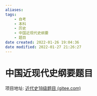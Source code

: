 ```yaml
---
aliases: 
tags: 
    - 自考 
    - 本科 
    - 历史 
    - 中国近现代史纲要 
    - 题目
date created: 2022-01-26 19:04:36
date modified: 2022-01-27 21:26:27
---
```


# 中国近现代史纲要题目

项目地址: [近代史18级题目 (gitee.com)](https://gitee.com/as724/history)
